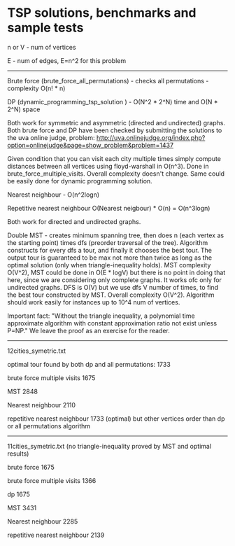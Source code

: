 TSP solutions, benchmarks and sample tests
===

n or V - num of vertices

E - num of edges, E=n^2 for this problem

---
Brute force (brute_force_all_permutations) - checks all permutations - complexity O(n! * n)

DP (dynamic_programming_tsp_solution ) - O(N^2 * 2^N) time and O(N * 2^N) space

Both work for symmetric and asymmetric (directed and undirected) graphs.
Both brute force and DP have been checked by submitting the solutions to the uva online judge, problem: http://uva.onlinejudge.org/index.php?option=onlinejudge&page=show_problem&problem=1437

Given condition that you can visit each city multiple times simply compute distances between all vertices using floyd-warshall in O(n^3). Done in brute_force_multiple_visits. Overall complexity doesn't change. Same could be easily done for dynamic programming solution.

Nearest neighbour - O(n^2logn)

Repetitive nearest neighbour O(Nearest neigbour) * O(n) = O(n^3logn)

Both work for directed and undirected graphs.

Double MST - creates minimum spanning tree, then does n (each vertex as the starting point) times dfs (preorder traversal of the tree). Algorithm constructs for every dfs a tour, and finally it chooses the best tour. The output tour is guaranteed to be max not more than twice as long as the optimal solution (only when triangle-inequality holds). MST complexity O(V^2), MST could be done in O(E * logV) but there is no point in doing that here, since we are considering only complete graphs. It works ofc only for undirected graphs. DFS is O(V) but we use dfs V number of times, to find the best tour constructed by MST. Overall complexity O(V^2). Algorithm should work easily for instances up to 10^4 num of vertices.


Important fact: "Without the triangle inequality, a polynomial time approximate algorithm with constant approximation ratio not exist unless P=NP."
We leave the proof as an exercise for the reader.

---
12cities_symetric.txt 

optimal tour found by both dp and all permutations: 1733

brute force multiple visits 1675

MST 2848

Nearest neighbour 2110

repetitive nearest neighbour 1733 (optimal) but other vertices order than dp or all permutations algorithm

---
11cities_symetric.txt (no triangle-inequality proved by MST and optimal results)

brute force 1675

brute force multiple visits 1366

dp 1675

MST 3431

Nearest neighbour 2285

repetitive nearest neighbour 2139